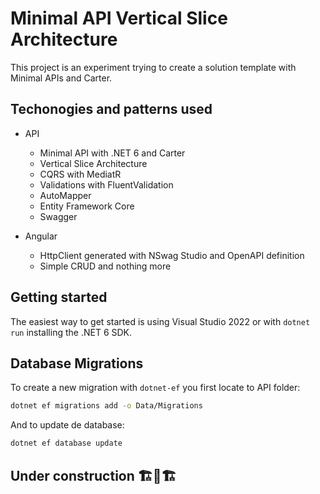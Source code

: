 ﻿# Minimal API Vertical Slice Architecture

This project is an experiment trying to create a solution template with Minimal APIs and Carter.



## Techonogies and patterns used

- API
  - Minimal API with .NET 6 and Carter
  - Vertical Slice Architecture
  - CQRS with MediatR
  - Validations with FluentValidation
  - AutoMapper
  - Entity Framework Core
  - Swagger

- Angular
  - HttpClient generated with NSwag Studio and OpenAPI definition
  - Simple CRUD and nothing more


## Getting started

The easiest way to get started is using Visual Studio 2022 or with `dotnet run` installing the .NET 6 SDK.

## Database Migrations

To create a new migration with `dotnet-ef` you first locate to API folder:
```bash
dotnet ef migrations add -o Data/Migrations
```

And to update de database:
```bash
dotnet ef database update
```


## Under construction 🏗️🚧🏗️
